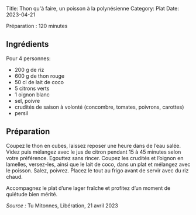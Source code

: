 Title: Thon qu'à faire, un poisson à la polynésienne
Category: Plat
Date: 2023-04-21

Préparation : 120 minutes

## Ingrédients

Pour 4 personnes:

* 200 g de riz
* 600 g de thon rouge
* 50 cl de lait de coco
* 5 citrons verts
* 1 oignon blanc
* sel, poivre
* crudités de saison à volonté (concombre, tomates, poivrons, carottes)
* persil

## Préparation

Coupez le thon en cubes, laissez reposer une heure dans de l’eau salée. Videz puis mélangez avec
le jus de citron pendant 15 à 45 minutes selon votre préférence. Egouttez sans rincer. Coupez les
crudités et l’oignon en lamelles, versez-les, ainsi que le lait de coco, dans un plat et mélangez
avec le poisson. Salez, poivrez. Placez le tout au frigo avant de servir avec du riz chaud.

Accompagnez le plat d’une lager fraîche et profitez d’un moment de quiétude bien mérité.

*Source :* Tu Mitonnes, Libération, 21 avril 2023
